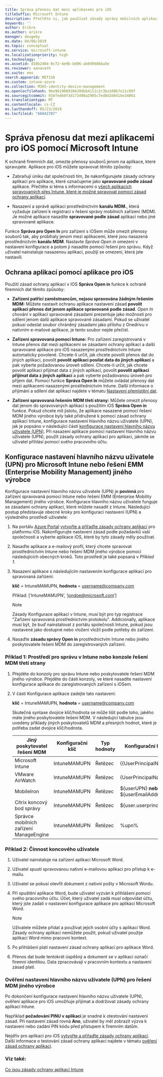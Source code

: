 ```yaml
---
title: Správa přenosu dat mezi aplikacemi pro iOS
titleSuffix: Microsoft Intune
description: Přečtěte si, jak používat zásady správy mobilních aplikací v Microsoft Intune ke správě přenosů dat mezi aplikacemi.
keywords: ''
author: Erikre
ms.author: erikre
manager: dougeby
ms.date: 04/08/2019
ms.topic: conceptual
ms.service: microsoft-intune
ms.localizationpriority: high
ms.technology: ''
ms.assetid: d10b2d64-8c72-4e9b-bd06-ab9d9486ba5e
ms.reviewer: aanavath
ms.suite: ems
search.appverid: MET150
ms.custom: intune-azure
ms.collection: M365-identity-device-management
ms.openlocfilehash: 9be961908920420dbb4111c2c3ba108b7e11c09f
ms.sourcegitcommit: 916fed64f3d173498a2905c7ed8d2d6416e34061
ms.translationtype: MT
ms.contentlocale: cs-CZ
ms.lasthandoff: 05/23/2019
ms.locfileid: "66042787"
---
```

# <a name="how-to-manage-data-transfer-between-ios-apps-in-microsoft-intune"></a>Správa přenosu dat mezi aplikacemi pro iOS pomocí Microsoft Intune

K ochraně firemních dat, omezte přenosy souborů jenom na aplikace, které spravujete. Aplikace pro iOS můžete spravovat těmito způsoby:

-   Zabraňují úniku dat společnosti tím, že nakonfigurujete zásady ochrany aplikací pro aplikace, které označujeme jako **spravované podle zásad** aplikace. Přečtěte si téma s informacemi o [všech aplikacích spravovaných přes Intune, které je možné spravovat pomocí zásad ochrany aplikací](https://www.microsoft.com/cloud-platform/microsoft-intune-apps).

-   Nasazení a správě aplikací prostřednictvím **kanálu MDM.**, která vyžaduje zařízení k registraci v řešení správy mobilních zařízení (MDM). Je možné aplikace nasadíte **spravované podle zásad** aplikací nebo jiné spravované aplikace.

Funkce **Správa pro Open In** pro zařízení s iOSem může omezit přenosy souborů tak, aby probíhaly jenom mezi aplikacemi, které jsou nasazená prostřednictvím **kanálu MDM**. Nastavte *Správa Open in* omezení v nastavení konfigurace a potom ji nasadíte pomocí řešení pro správu.  Když uživatel nainstaluje nasazenou aplikaci, použijí se omezení, která jste nastavili.

##  <a name="use-app-protection-with-ios-apps"></a>Ochrana aplikací pomocí aplikace pro iOS
Použití zásad ochrany aplikací v IOS **Správa Open in** funkce k ochraně firemních dat těmito způsoby:

-   **Zařízení patřící zaměstnancům, nejsou spravována žádným řešením MDM:** Můžete nastavit ochranu aplikace nastavení zásad **povolit aplikaci přenos dat jenom aplikace spravované podle zásad**. *Open In* chování v aplikaci spravované zásadami prezentuje jako možnosti pro sdílení jenom další aplikace spravované zásadami. Pokud se uživatel pokusí odeslat soubor chráněný zásadami jako přílohu z Onedrivu v nativním e-mailové aplikace, je tento soubor nejde přečíst.

-   **Zařízení spravovaná pomocí Intune:** Pro zařízení zaregistrovaná v Intune přenos dat mezi aplikacemi se zásadami ochrany aplikací a další spravované aplikace pro iOS nasazenými prostřednictvím Intune automaticky povolené. Chcete-li určit, jak chcete povolit přenos dat do jiných aplikací, povolit **povolit aplikaci posílat data do jiných aplikací** a pak vyberte požadovanou úroveň sdílení. Chcete-li určit, jak chcete povolit aplikaci přijímat data z jiných aplikací, povolit **povolit aplikaci přijímat data z jiných aplikací** a pak vyberte požadovanou úroveň pro příjem dat. Pomocí funkce **Správa Open In** můžete ovládat přenosy dat mezi aplikacemi nasazenými prostřednictvím Intune. Další informace o přijímání a sdílení dat aplikací najdete v tématu [Nastavení přemístění dat](app-protection-policy-settings-ios.md#data-protection).   

-   **Zařízení spravovaná řešením MDM třetí strany:** Můžete omezit přenosy dat jenom do spravovaných aplikací s použitím iOS **Správa Open in** funkce.
Pokud chcete mít jistotu, že aplikace nasazené pomocí řešení MDM jiného výrobce byly také přidružené k pomocí zásad ochrany aplikací Intune, konfigurace nastavení hlavního názvu uživatele (UPN), jak je popsáno v následující části [konfigurace nastavení hlavního názvu uživatele (UPN)](#configure-user-upn-setting-for-microsoft-intune-or-third-party-emm). Při nasazení aplikace pomocí nastavení hlavního názvu uživatele (UPN), použít zásady ochrany aplikací pro aplikaci, jakmile se uživatel přihlásí pomocí svého pracovního účtu.

## <a name="configure-user-upn-setting-for-microsoft-intune-or-third-party-emm"></a>Konfigurace nastavení hlavního názvu uživatele (UPN) pro Microsoft Intune nebo řešení EMM (Enterprise Mobility Management) jiného výrobce
Konfigurace nastavení hlavního názvu uživatele (UPN) je **povinná** pro zařízení spravovaná pomocí Intune nebo řešení EMM (Enterprise Mobility Management) jiného výrobce. Konfigurace hlavního názvu uživatele funguje se zásadami ochrany aplikací, které můžete nasadit z Intune. Následující postup představuje obecné kroky pro konfiguraci nastavení (UPN) a výsledného prostředí uživatele:

1.  Na portálu [Azure Portal](https://portal.azure.com) [vytvořte a přiřaďte zásady ochrany aplikací](app-protection-policies.md) pro platformu iOS. Nakonfigurujte nastavení zásad podle požadavků vaší společnosti a vyberte aplikace iOS, které by tyto zásady měly používat.

2.  Nasaďte aplikace a e-mailový profil, který chcete spravovat prostřednictvím Intune nebo řešení MDM jiného výrobce pomocí následujících obecných kroků. Toto prostředí je také popsaná v *Příklad 1*.

3.  Nasazení aplikace s následujícím nastavením konfigurace aplikací pro spravovaná zařízení:

      **klíč** = IntuneMAMUPN, **hodnota** = <username@company.com>

      Příklad: [‘IntuneMAMUPN’, ‘jondoe@microsoft.com’]
      
       > [!NOTE]
       > Zásady Konfigurace aplikací v Intune, musí být pro typ registrace "Zařízení spravovaná prostřednictvím protokolu".
       > Addicionally, aplikace musí být, že buď nainstalovat z portálu společnosti Intune, pokud jsou nastavené jako dostupné nebo vložení vložil podle potřeby do zařízení. 

4.  Nasaďte **zásadu správy Open in** prostřednictvím Intune nebo jiného poskytovatele řešení MDM do zaregistrovaných zařízení.


### <a name="example-1-admin-experience-in-intune-or-third-party-mdm-console"></a>Příklad 1: Prostředí pro správu v Intune nebo konzole řešení MDM třetí strany

1. Přejděte do konzoly pro správu Intune nebo poskytovatele řešení MDM jiného výrobce. Přejděte do části konzoly, ve které nasadíte nastavení konfigurace aplikace do zaregistrovaných zařízení s iOSem.

2. V části Konfigurace aplikace zadejte tato nastavení:

   **klíč** = IntuneMAMUPN, **hodnota** = <username@company.com>

   Skutečná syntaxe dvojice klíč/hodnota se může lišit podle toho, jakého máte jiného poskytovatele řešení MDM. V následující tabulce jsou uvedeny příklady jiných poskytovatelů MDM a přesných hodnot, které je potřeba zadat dvojice klíč/hodnota.

   |Jiný poskytovatel řešení MDM| Konfigurační klíč | Typ hodnoty | Konfigurační hodnota|
   | ------- | ---- | ---- | ---- |
   |Microsoft Intune| IntuneMAMUPN | Řetězec | {{UserPrincipalName}}|
   |VMware AirWatch| IntuneMAMUPN | Řetězec | {UserPrincipalName}|
   |MobileIron | IntuneMAMUPN | Řetězec | ${userUPN} **nebo** ${userEmailAddress} |
   |Citrix koncový bod správy | IntuneMAMUPN | Řetězec | ${user.userprincipalname} |
   |Správce mobilních zařízení ManageEngine | IntuneMAMUPN | Řetězec | %upn% |


### <a name="example-2-end-user-experience"></a>Příklad 2: Činnost koncového uživatele

1.  Uživatel nainstaluje na zařízení aplikaci Microsoft Word.

2.  Uživatel spustí spravovanou nativní e-mailovou aplikaci pro přístup k e-mailu.

3.  Uživatel se pokusí otevřít dokument z nativní pošty v Microsoft Wordu.

4.  Při spuštění aplikace Word, bude uživatel vyzván k přihlášení pomocí svého pracovního účtu. Účet, který uživatel zadá musí odpovídat účtu, který jste zadali v nastavení konfigurace aplikace pro aplikaci Microsoft Word.

    > [!NOTE]
    > Uživatele můžete přidat a používat jejich osobní účty s aplikací Word. Zásady ochrany aplikací nemůžete použít, pokud uživatel použije aplikaci Word mimo pracovní kontext. 

5.  Po přihlášení platí nastavení zásad ochrany aplikací pro aplikace Word.

6.  Přenos dat bude tentokrát úspěšný a dokument se v aplikaci označí firemní identitou.  Data zpracovávají v pracovním kontextu a nastavení zásad platí. 

### <a name="validate-user-upn-setting-for-third-party-emm"></a>Ověření nastavení hlavního názvu uživatele (UPN) pro řešení MDM jiného výrobce

Po dokončení konfigurace nastavení hlavního názvu uživatele (UPN), ověření aplikace pro iOS umožňuje přijímat a dodržovat zásady ochrany aplikací Intune.

Například **požadování PINU v aplikaci** je snadné k otestování nastavení zásad. Při nastavení zásad rovná **Ano**, uživatel by měl zobrazit výzva k nastavení nebo zadání PIN kódu před přístupem k firemním datům.

Nejdřív pro aplikaci pro iOS [vytvořte a přiřaďte zásady ochrany aplikací](app-protection-policies.md). Další informace o testování zásad ochrany aplikací najdete v tématu [ověření zásad ochrany aplikací](app-protection-policies-validate.md).


### <a name="see-also"></a>Viz také:
[Co jsou zásady ochrany aplikací Intune](app-protection-policy.md)
